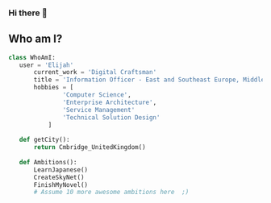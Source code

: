 ### Hi there 👋

<!--
**ElijahDaniel7/ElijahDaniel7** is a ✨ _special_ ✨ repository because its `README.md` (this file) appears on your GitHub profile.

Here are some ideas to get you started:

- 🔭 I’m currently working on ...
- 🌱 I’m currently learning ...
- 👯 I’m looking to collaborate on ...
- 🤔 I’m looking for help with ...
- 💬 Ask me about ...
- 📫 How to reach me: ...
- 😄 Pronouns: ...
- ⚡ Fun fact: ...
-->

 ## Who am I?
 ```python
 class WhoAmI:
 	user = 'Elijah'
		current_work = 'Digital Craftsman'
		title = 'Information Officer - East and Southeast Europe, Middle East and RU/CIS'
		hobbies = [
				'Computer Science',
				'Enterprise Architecture',
				'Service Management'
				'Technical Solution Design'
			]
	
	def getCity():
		return Cmbridge_UnitedKingdom()
	
	def Ambitions():
		LearnJapanese()
		CreateSkyNet()
		FinishMyNovel()
		# Assume 10 more awesome ambitions here  ;)
	
 ```
 
